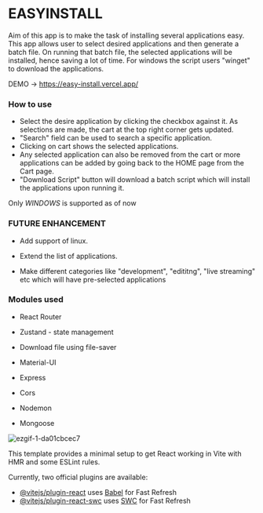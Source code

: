 # EASYINSTALL

Aim of this app is to make the task of installing several applications easy. This app allows user to select desired applications and then generate a batch file. On running that batch file, the selected applications will be installed, hence saving a lot of time.
For windows the script users "winget" to download the applications.

DEMO -> https://easy-install.vercel.app/

### How to use

- Select the desire application by clicking the checkbox against it. As selections are made, the cart at the top right corner gets updated.
- "Search" field can be used to search a specific application.
- Clicking on cart shows the selected applications.
- Any selected application can also be removed from the cart or more applications can be added by going back to the HOME page from the Cart page.
- "Download Script" button will download a batch script which will install the applications upon running it.
  

Only *WINDOWS* is supported as of now
### FUTURE ENHANCEMENT

- Add support of linux.

- Extend the list of applications.

- Make different categories like "development", "edititng", "live streaming" etc which will have pre-selected applications

### Modules used

- React Router

- Zustand - state management

- Download file using file-saver

- Material-UI

- Express

- Cors

- Nodemon

- Mongoose


![ezgif-1-da01cbcec7](https://github.com/priyamsharma2704/React/assets/15176529/dfa46d00-8c43-4a52-b00f-2567eb6a186f)


This template provides a minimal setup to get React working in Vite with HMR and some ESLint rules.

Currently, two official plugins are available:

- [@vitejs/plugin-react](https://github.com/vitejs/vite-plugin-react/blob/main/packages/plugin-react/README.md) uses [Babel](https://babeljs.io/) for Fast Refresh
- [@vitejs/plugin-react-swc](https://github.com/vitejs/vite-plugin-react-swc) uses [SWC](https://swc.rs/) for Fast Refresh
